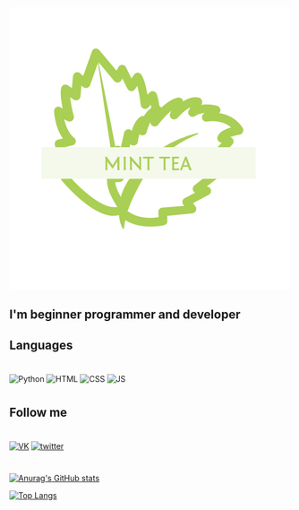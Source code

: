 ![header](https://github.com/xMintTea/XMintTea/blob/main/assets/minttea.png)

## I'm beginner programmer and developer

## Languages
#
![Python](https://img.shields.io/badge/-Python-FFD43B?style=for-the-badge&logo=Python&logoColor=306998) ![HTML](https://img.shields.io/badge/-HTML-202020?style=for-the-badge&logo=html5&logoColor=FF5733) ![CSS](https://img.shields.io/badge/-CSS-202020?style=for-the-badge&logo=css3&logoColor=264de4) ![JS](https://img.shields.io/badge/-JavaScript-323330?style=for-the-badge&logo=javascript&logoColor=f0db4f)
#

## Follow me

#
[![VK](https://img.shields.io/badge/-VK-b8b8bb?style=for-the-badge&logo=vk&logoColor=486a8d)](https://vk.com/eeveewasnottaken) [![twitter](https://img.shields.io/badge/-Twitter-14171A?style=for-the-badge&logo=twitter&logoColor=1DA1F2)](https://twitter.com/MintTea2077)

#

[![Anurag's GitHub stats](https://github-readme-stats.vercel.app/api?username=xMintTea&show_icons=true&theme=dracula&)](https://github.com/anuraghazra/github-readme-stats)

[![Top Langs](https://github-readme-stats.vercel.app/api/top-langs/?username=xMintTea&show_icons=true&theme=dracula&)](https://github.com/anuraghazra/github-readme-stats)

